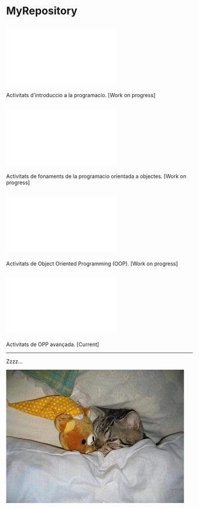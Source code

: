 # MyRepository

## ![T1.Activitats](./ActivitatsClase/Workspace/T1.Activitats/T1.%20Activitats%20-%20Solucions%20G2.md)
Activitats d'introduccio a la programacio. [Work on progress]

## ![T2.Activitats](./ActivitatsClase/Workspace/T2.Activitats/README.md)
Activitats de fonaments de la programacio orientada a objectes. [Work on progress]

## ![T3.Activitats](./ActivitatsClase/Workspace/T3.Activitats/README.md)
Activitats de Object Oriented Programming (OOP). [Work on progress]

## ![T4.Activitats](./ActivitatsClase/Workspace/T4.Activitats/README.md)
Activitats de OPP avançada. [Current]


---
Zzzz...

![alt](./Res/Zzz.jpg)